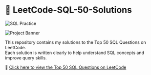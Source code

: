 # 💾 LeetCode-SQL-50-Solutions

![SQL Practice](https://cdn-icons-png.flaticon.com/512/2772/2772128.png)

![Project Banner](https://i.ibb.co/xxxxx/your-image-name.png)

This repository contains my solutions to the Top 50 SQL Questions on LeetCode.  
Each solution is written clearly to help understand SQL concepts and improve query skills.

🔗 [Click here to view the Top 50 SQL Questions on LeetCode](https://leetcode.com/studyplan/top-sql-50/)
